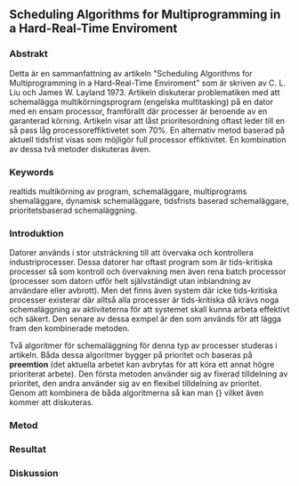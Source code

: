 ## Scheduling Algorithms for Multiprogramming in a Hard-Real-Time Enviroment 

### Abstrakt
Detta är en sammanfattning av artikeln "Scheduling Algorithms for Multiprogramming in a Hard-Real-Time Enviroment" som 
är skriven av C. L. Liu och James W. Layland 1973. Artikeln diskuterar problematiken med att schemalägga 
multikörningsprogram (engelska multitasking) på en dator med en ensam processor, framförallt där processer är beroende 
av en garanterad körning. Artikeln visar att låst prioritesordning oftast leder till en så pass låg 
processoreffiktivetet som 70%. En alternativ metod baserad på aktuell tidsfrist visas som möjligör full processor 
effiktivitet. En kombination av dessa två metoder diskuteras även. 

### Keywords 

realtids multikörning av program, schemaläggare, multiprograms shemaläggare, dynamisk schemaläggare, tidsfrists baserad
schemaläggare, prioritetsbaserad schemaläggning.


### Introduktion 

Datorer används i stor utsträckning till att övervaka och kontrollera industriprocesser. Dessa datorer har oftast 
program som är tids-kritiska processer så som kontroll och övervakning men även rena batch processor (processer som 
datorn utför helt självständigt utan inblandning av användare eller avbrott). Men det finns även system där 
icke tids-kritiska processer existerar där alltså alla processer är tids-kritiska då krävs noga schemaläggning av 
aktiviteterna för att systemet skall kunna arbeta effektivt och säkert. Den senare av dessa exmpel är den som används 
för att lägga fram den kombinerade metoden. 

Två algoritmer för schemaläggning för denna typ av processer studeras i artikeln. Båda dessa algoritmer bygger på 
prioritet och baseras på **preemtion** (det aktuella arbetet kan avbrytas för att köra ett annat högre prioriterat 
arbete). Den första metoden använder sig av fixerad tilldelning av prioritet, den andra använder sig av en flexibel 
tilldelning av prioritet. Genom att kombinera de båda algoritmerna så kan man {} vilket även kommer att diskuteras. 


### Metod 


### Resultat


### Diskussion 
